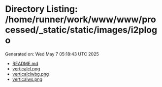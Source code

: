 # Directory Listing: /home/runner/work/www/www/processed/_static/static/images/i2plogo
Generated on: Wed May  7 05:18:43 UTC 2025

- [README.md](README.md)
- [verticalcl.png](verticalcl.png)
- [verticalclwbg.png](verticalclwbg.png)
- [verticalws.png](verticalws.png)
